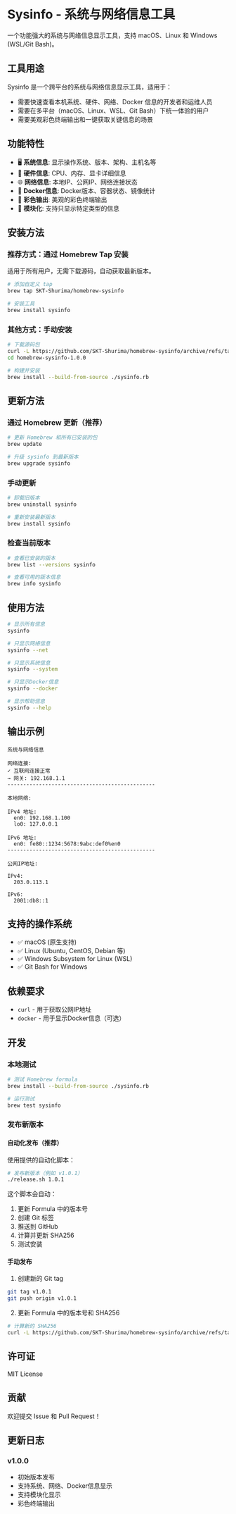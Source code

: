 # Sysinfo - 系统与网络信息工具

一个功能强大的系统与网络信息显示工具，支持 macOS、Linux 和 Windows (WSL/Git Bash)。

## 工具用途

Sysinfo 是一个跨平台的系统与网络信息显示工具，适用于：

- 需要快速查看本机系统、硬件、网络、Docker 信息的开发者和运维人员
- 需要在多平台（macOS、Linux、WSL、Git Bash）下统一体验的用户
- 需要美观彩色终端输出和一键获取关键信息的场景

## 功能特性

- 🖥️ **系统信息**: 显示操作系统、版本、架构、主机名等
- 🔧 **硬件信息**: CPU、内存、显卡详细信息
- 🌐 **网络信息**: 本地IP、公网IP、网络连接状态
- 🐳 **Docker信息**: Docker版本、容器状态、镜像统计
- 🎨 **彩色输出**: 美观的彩色终端输出
- 🔧 **模块化**: 支持只显示特定类型的信息

## 安装方法

### 推荐方式：通过 Homebrew Tap 安装

适用于所有用户，无需下载源码，自动获取最新版本。

```bash
# 添加自定义 tap
brew tap SKT-Shurima/homebrew-sysinfo

# 安装工具
brew install sysinfo
```

### 其他方式：手动安装

```bash
# 下载源码包
curl -L https://github.com/SKT-Shurima/homebrew-sysinfo/archive/refs/tags/v1.0.0.tar.gz | tar -xz
cd homebrew-sysinfo-1.0.0

# 构建并安装
brew install --build-from-source ./sysinfo.rb
```

## 更新方法

### 通过 Homebrew 更新（推荐）

```bash
# 更新 Homebrew 和所有已安装的包
brew update

# 升级 sysinfo 到最新版本
brew upgrade sysinfo
```

### 手动更新

```bash
# 卸载旧版本
brew uninstall sysinfo

# 重新安装最新版本
brew install sysinfo
```

### 检查当前版本

```bash
# 查看已安装的版本
brew list --versions sysinfo

# 查看可用的版本信息
brew info sysinfo
```

## 使用方法

```bash
# 显示所有信息
sysinfo

# 只显示网络信息
sysinfo --net

# 只显示系统信息
sysinfo --system

# 只显示Docker信息
sysinfo --docker

# 显示帮助信息
sysinfo --help
```

## 输出示例

```
系统与网络信息

网络连接:
✓ 互联网连接正常
→ 网关: 192.168.1.1
-----------------------------------------------

本地网络:

IPv4 地址:
  en0: 192.168.1.100
  lo0: 127.0.0.1

IPv6 地址:
  en0: fe80::1234:5678:9abc:def0%en0
-----------------------------------------------

公网IP地址:

IPv4: 
  203.0.113.1

IPv6: 
  2001:db8::1
```

## 支持的操作系统

- ✅ macOS (原生支持)
- ✅ Linux (Ubuntu, CentOS, Debian 等)
- ✅ Windows Subsystem for Linux (WSL)
- ✅ Git Bash for Windows

## 依赖要求

- `curl` - 用于获取公网IP地址
- `docker` - 用于显示Docker信息（可选）

## 开发

### 本地测试

```bash
# 测试 Homebrew formula
brew install --build-from-source ./sysinfo.rb

# 运行测试
brew test sysinfo
```

### 发布新版本

#### 自动化发布（推荐）

使用提供的自动化脚本：

```bash
# 发布新版本（例如 v1.0.1）
./release.sh 1.0.1
```

这个脚本会自动：
1. 更新 Formula 中的版本号
2. 创建 Git 标签
3. 推送到 GitHub
4. 计算并更新 SHA256
5. 测试安装

#### 手动发布

1. 创建新的 Git tag
```bash
git tag v1.0.1
git push origin v1.0.1
```

2. 更新 Formula 中的版本号和 SHA256
```bash
# 计算新的 SHA256
curl -L https://github.com/SKT-Shurima/homebrew-sysinfo/archive/refs/tags/v1.0.1.tar.gz | shasum -a 256
```

## 许可证

MIT License

## 贡献

欢迎提交 Issue 和 Pull Request！

## 更新日志

### v1.0.0
- 初始版本发布
- 支持系统、网络、Docker信息显示
- 支持模块化显示
- 彩色终端输出 